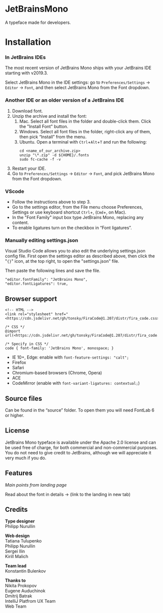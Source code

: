 # JetBrainsMono
A typeface made for developers.

# **Installation**

### **In JetBrains IDEs**

The most recent version of JetBrains Mono ships with your JetBrains IDE starting with v2019.3.

Select JetBrains Mono in the IDE settings: go to `Preferences/Settings` → `Editor` → `Font`, and then select JetBrains Mono from the Font dropdown.

### Another IDE or an older version of a JetBrains IDE

1. Download font.
2. Unzip the archive and install the font:
   1. Mac. Select all font files in the folder and double-click them. Click the "Install Font" button.
   2. Windows. Select all font files in the folder, right-click any of them, then pick “Install” from the menu.
   3. Ubuntu. Open a terminal with `Ctrl`+`Alt`+`T` and run the following:
      ```
      cd <name_of_our_archive.zip>
      unzip "\*.zip" -d ${HOME}/.fonts
      sudo fc-cache -f -v
      ```
3. Restart your IDE.
4. Go to `Preferences/Settings` → `Editor` → `Font`, and pick JetBrains Mono from the Font dropdown.

### **VScode**

* Follow the instructions above to step 3.
* Go to the settings editor, from the File menu choose Preferences, Settings or use keyboard shortcut `Ctrl`+, (`Cmd`+, on Mac).
* In the "Font Family" input box type JetBrains Mono, replacing any content.
* To enable ligatures turn on the checkbox in “Font ligatures”.

### **Manually editing settings.json**

Visual Studio Code allows you to also edit the underlying settings.json config file. First open the settings editor as described above, then click the "`{}`" icon, at the top right, to open the "settings.json" file.

Then paste the following lines and save the file.

```
"editor.fontFamily": "JetBrains Mono",
"editor.fontLigatures": true,
```

## Browser support

```
<!-- HTML -->
<link rel="stylesheet" href="<https://cdn.jsdelivr.net/gh/tonsky/FiraCode@1.207/distr/fira_code.css>">
```

```
/* CSS */
@import url(<https://cdn.jsdelivr.net/gh/tonsky/FiraCode@1.207/distr/fira_code.css>);
```

```
/* Specify in CSS */
code { font-family: 'JetBrains Mono', monospace; }
```

* IE 10+, Edge: enable with `font-feature-settings: "calt";`
* Firefox
* Safari
* Chromium-based browsers (Chrome, Opera)
* ACE
* CodeMirror (enable with `font-variant-ligatures: contextual;`)

## Source files

Can be found in the “source” folder. To open them you will need FontLab 6 or higher.

## License

JetBrains Mono typeface is available under the Apache 2.0 license and can be used free of charge, for both commercial and non-commercial purposes. You do not need to give credit to JetBrains, although we will appreciate it very much if you do.

## Features

*Main points from landing page*

Read about the font in details → (link to the landing in new tab)

## Credits

**Type designer**\
Philipp Nurullin

**Web design**\
Tatiana Tulupenko\
Philipp Nurullin\
Sergei Ilin\
Kirill Malich

**Team lead**\
Konstantin Bulenkov

**Thanks to**\
Nikita Prokopov\
Eugene Auduchinok\
Dmitrij Batrak\
IntelliJ Platfrom UX Team\
Web Team
